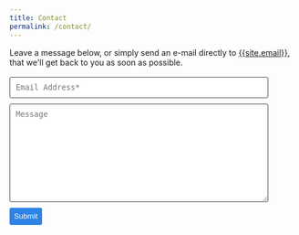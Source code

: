 ```yaml
---
title: Contact
permalink: /contact/
---
```


Leave a message below, or simply send an e-mail directly to [{{site.email}}](mailto:{{site.email}}), that we'll get back to you as soon as possible.

<form
  action="https://formspree.io/f/luizeleno@usp.br"
  method="POST"
  class="wj-contact"
>
    <input type="text" name="email" placeholder="Email Address*" required>
    <textarea type="text" name="content" rows="10" placeholder="Message" required></textarea><br />
    <input type="submit" value="Submit">
</form>

<style>
form.wj-contact input[type="text"], form.wj-contact textarea[type="text"] {
    width: 90%;
    vertical-align: middle;
    margin-top: 0.25em;
    margin-bottom: 0.5em;
    padding: 0.75em;
    font-family: monospace, sans-serif;
    font-weight: lighter;
    border-style: solid;
    border-color: #444;
    outline-color: #2e83e6;
    border-width: 1px;
    border-radius: 3px;
    transition: box-shadow .2s ease;
}
form.wj-contact input[type="submit"] {
    outline: none;
    color: white;
    background-color: #2e83e6;
    border-radius: 3px;
    padding: 0.5em;
    margin: 0.25em 0 0 0;
    border: 1px solid transparent;
    height: auto;
}
</style>
